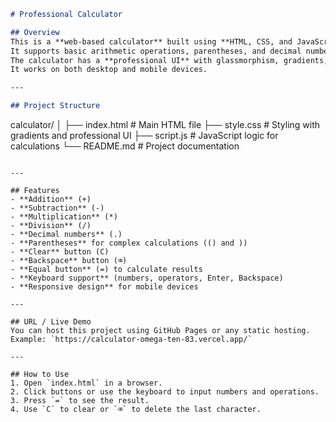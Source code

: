 
```markdown
# Professional Calculator

## Overview
This is a **web-based calculator** built using **HTML, CSS, and JavaScript**.  
It supports basic arithmetic operations, parentheses, and decimal numbers.  
The calculator has a **professional UI** with glassmorphism, gradients, and hover effects.  
It works on both desktop and mobile devices.

---

## Project Structure
```

calculator/
│
├── index.html       # Main HTML file
├── style.css        # Styling with gradients and professional UI
├── script.js        # JavaScript logic for calculations
└── README.md        # Project documentation

```

---

## Features
- **Addition** (+)  
- **Subtraction** (-)  
- **Multiplication** (*)  
- **Division** (/)  
- **Decimal numbers** (.)  
- **Parentheses** for complex calculations (() and ))  
- **Clear** button (C)  
- **Backspace** button (⌫)  
- **Equal button** (=) to calculate results  
- **Keyboard support** (numbers, operators, Enter, Backspace)  
- **Responsive design** for mobile devices  

---

## URL / Live Demo
You can host this project using GitHub Pages or any static hosting.  
Example: `https://calculator-omega-ten-83.vercel.app/`  

---

## How to Use
1. Open `index.html` in a browser.  
2. Click buttons or use the keyboard to input numbers and operations.  
3. Press `=` to see the result.  
4. Use `C` to clear or `⌫` to delete the last character.  

```



